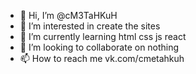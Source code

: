 - 👋 Hi, I’m @cM3TaHKuH
- 👀 I’m interested in create the sites
- 🌱 I’m currently learning html css js react
- 💞️ I’m looking to collaborate on nothing
- 📫 How to reach me vk.com/cmetahkuh

<!---
cM3TaHKuH/cM3TaHKuH is a ✨ special ✨ repository because its `README.md` (this file) appears on your GitHub profile.
You can click the Preview link to take a look at your changes.
--->
